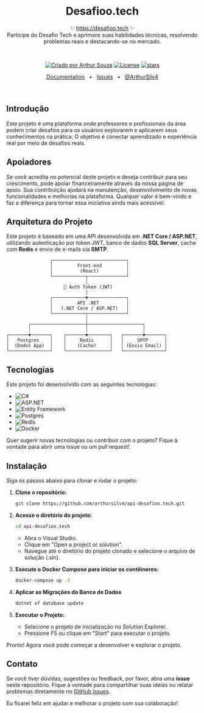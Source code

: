 <p align="center">
  <h1 align="center">Desafioo.tech</h1>
  <p align="center">
    ✨ <a href="https://desafioo.tech">https://desafioo.tech</a> ✨
    <br/>
    Participe do Desafio Tech e aprimore suas habilidades técnicas, resolvendo problemas reais e destacando-se no mercado.
  </p>
</p>
<br/>
<p align="center">
  <a href="" rel="nofollow"><img src="https://img.shields.io/badge/created%20by-@ArthurSilv4-4BBAAB.svg" alt="Criado por Arthur Souza"></a>
  <a href="https://opensource.org/licenses/MIT" rel="nofollow"><img src="https://img.shields.io/github/license/ArthurSilv4/api-desafioo.tech" alt="License"></a>
  <a href="https://github.com/arthursilv4/api-desafioo.tech" rel="nofollow"><img src="https://img.shields.io/github/stars/arthursilv4/api-desafioo.tech" alt="stars"></a>
</p>

<div align="center">
  <a href="">Documentation</a>
  <span>&nbsp;&nbsp;•&nbsp;&nbsp;</span>
  <a href="https://github.com/arthursilv4/api-desafioo.tech/issues/new">Issues</a>
  <span>&nbsp;&nbsp;•&nbsp;&nbsp;</span>
  <a href="">@ArthurSilv4</a>
  <br />
</div>

<br/>
<br/>

## Introdução

Este projeto é uma plataforma onde professores e profissionais da área podem criar desafios para os usuários explorarem e aplicarem seus conhecimentos na prática. O objetivo é conectar aprendizado e experiência real por meio de desafios reais.

## Apoiadores

Se você acredita no potencial deste projeto e deseja contribuir para seu crescimento, pode apoiar financeiramente através da nossa página de apoio. Sua contribuição ajudará na manutenção, desenvolvimento de novas funcionalidades e melhorias na plataforma. Qualquer valor é bem-vindo e faz a diferença para tornar essa iniciativa ainda mais acessível.

## Arquitetura do Projeto

Este projeto é baseado em uma API desenvolvida em **.NET Core / ASP.NET**, utilizando autenticação por token JWT, banco de dados **SQL Server**, cache com **Redis** e envio de e-mails via **SMTP**.



                    ┌───────────────────────────┐
                    │         Front-end         │
                    │          (React)          │
                    └────────────┬──────────────┘
                                 │
                         🔐 Auth Token (JWT)
                                 │
                    ┌────────────▼──────────────┐
                    │         API .NET          │
                    │   (.NET Core / ASP.NET)   │
                    └────────────┬──────────────┘
                                 │
            ┌────────────────────┼────────────────────┐
            │                    │                    │
    ┌───────▼───────┐    ┌───────▼────────┐   ┌───────▼───────┐
    │   Postgres    │    │     Redis      │   │     SMTP      │
    │  (Dados App)  │    │    (Cache)     │   │ (Envio Email) │
    └───────────────┘    └────────────────┘   └───────────────┘
                         

## Tecnologias

Este projeto foi desenvolvido com as seguintes tecnologias:

- ![C#](https://img.shields.io/badge/C%23-512BD4?style=for-the-badge&logo=csharp&logoColor=white)  
- ![ASP.NET](https://img.shields.io/badge/ASP.NET-512BD4?style=for-the-badge&logo=dotnet&logoColor=white)  
- ![Entity Framework](https://img.shields.io/badge/Entity%20Framework-512BD4?style=for-the-badge&logo=dotnet&logoColor=white)  
- ![Postgres](https://img.shields.io/badge/Postgres-336791?style=for-the-badge&logo=postgresql&logoColor=white)  
- ![Redis](https://img.shields.io/badge/Redis-DC382D?style=for-the-badge&logo=redis&logoColor=white)  
- ![Docker](https://img.shields.io/badge/Docker-2496ED?style=for-the-badge&logo=docker&logoColor=white)  

Quer sugerir novas tecnologias ou contribuir com o projeto? Fique à vontade para abrir uma issue ou um pull request!


## Instalação

Siga os passos abaixo para clonar e rodar o projeto:

1. **Clone o repositório:**

    ```bash
    git clone https://github.com/arthursilv4/api-desafioo.tech.git
    ```

2. **Acesse o diretório do projeto:**

   ```bash
   cd api-desafioo.tech
   ```
    
   -	Abra o Visual Studio.
   -	Clique em "Open a project or solution".
   -	Navegue até o diretório do projeto clonado e selecione o arquivo de solução (.sln).

3. **Execute o Docker Compose para iniciar os contêineres:**
   ```bash
   docker-compose up -d
   ```
4. **Aplicar as Migrações do Banco de Dados**

   ```bash
   dotnet ef database update
   ```
5. **Executar o Projeto:**

    - Selecione o projeto de inicialização no Solution Explorer.
    - Pressione F5 ou clique em "Start" para executar o projeto.

Pronto! Agora você pode começar a desenvolver e explorar o projeto.

## Contato

Se você tiver dúvidas, sugestões ou feedback, por favor, abra uma **issue** neste repositório. Fique à vontade para compartilhar suas ideias ou relatar problemas diretamente no [GitHub Issues](https://github.com/arthursilv4/api-desafioo.tech/issues).

Eu ficarei feliz em ajudar e melhorar o projeto com sua colaboração!
